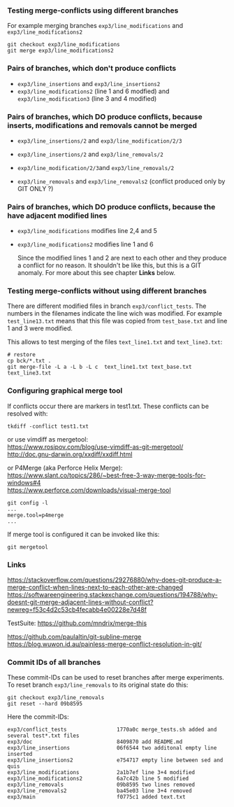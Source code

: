 
### Testing merge-conflicts using different branches

For example merging branches `exp3/line_modifications` and `exp3/line_modifications2`

    git checkout exp3/line_modifications
    git merge exp3/line_modifications2


### Pairs of branches, which don't produce conflicts
* `exp3/line_insertions` and `exp3/line_insertions2`
* `exp3/line_modifications2` (line 1 and 6 modfied) and `exp3/line_modification3` (line 3 and 4 modified)

### Pairs of branches, which DO produce conflicts, because inserts, modifications and removals cannot be merged
* `exp3/line_insertions/2` and `exp3/line_modification/2/3`
* `exp3/line_insertions/2` and `exp3/line_removals/2`
* `exp3/line_modification/2/3`and `exp3/line_removals/2`

* `exp3/line_removals` and `exp3/line_removals2` (conflict produced only by GIT ONLY ?)

### Pairs of branches, which DO produce conflicts, because the have adjacent modified lines
* `exp3/line_modifications`   modifies line 2,4 and 5
* `exp3/line_modifications2`  modifies line 1 and 6

   Since the modified lines 1 and 2 are next to each other and they produce a conflict for no reason.
   It shouldn't be like this, but this is a GIT anomaly. For more about this see chapter **Links** below.

### Testing merge-conflicts without using different branches

There are different modified files in branch `exp3/conflict_tests`. The numbers in the filenames indicate the line wich was modified.
For example `test_line13.txt` means that this file was copied from `test_base.txt` and line 1 and 3 were modified.

This allows to test merging of the files `text_line1.txt` and `text_line3.txt`:

    # restore
    cp bck/*.txt .
    git merge-file -L a -L b -L c  text_line1.txt text_base.txt  text_line3.txt

### Configuring graphical merge tool
If conflicts occur there are markers in test1.txt. These conflicts can be resolved with:

    tkdiff -conflict test1.txt

or use vimdiff as mergetool:<br>
https://www.rosipov.com/blog/use-vimdiff-as-git-mergetool/<br>
http://doc.gnu-darwin.org/xxdiff/xxdiff.html

or P4Merge (aka Perforce Helix Merge):<br>
https://www.slant.co/topics/286/~best-free-3-way-merge-tools-for-windows#4<br>
https://www.perforce.com/downloads/visual-merge-tool

    git config -l
    ...
    merge.tool=p4merge
    ...
    

If merge tool is configured it can be invoked like this:

    git mergetool

### Links

https://stackoverflow.com/questions/29276880/why-does-git-produce-a-merge-conflict-when-lines-next-to-each-other-are-changed
https://softwareengineering.stackexchange.com/questions/194788/why-doesnt-git-merge-adjacent-lines-without-conflict?newreg=f53c4d2c53cb4fecabb4e00228e7d48f

TestSuite: https://github.com/mndrix/merge-this

https://github.com/paulaltin/git-subline-merge <br/>
https://blog.wuwon.id.au/painless-merge-conflict-resolution-in-git/

### Commit IDs of all branches

These commit-IDs can be used to reset branches after merge experiments.
To reset branch `exp3/line_removals` to its original state do this:

    git checkout exp3/line_removals
    git reset --hard 09b8595

Here the commit-IDs:

    exp3/conflict_tests                1770a0c merge_tests.sh added and several test*.txt files
    exp3/doc                           8409870 add README.md
    exp3/line_insertions               06f6544 two additonal empty line inserted
    exp3/line_insertions2              e754717 empty line between sed and quis
    exp3/line_modifications            2a1b7ef line 3+4 modified
    exp3/line_modifications2           6a7c42b line 5 modified
    exp3/line_removals                 09b8595 two lines removed
    exp3/line_removals2                ba45e03 line 3+4 removed
    exp3/main                          f0775c1 added text.txt
